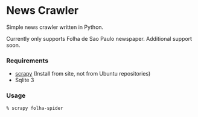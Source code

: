 # News Crawler

Simple news crawler written in Python.

Currently only supports Folha de Sao Paulo newspaper.
Additional support soon.

### Requirements
* [scrapy](http://www.scrapy.org) (Install from site, not from Ubuntu repositories)
* Sqlite 3

### Usage

`% scrapy folha-spider`
